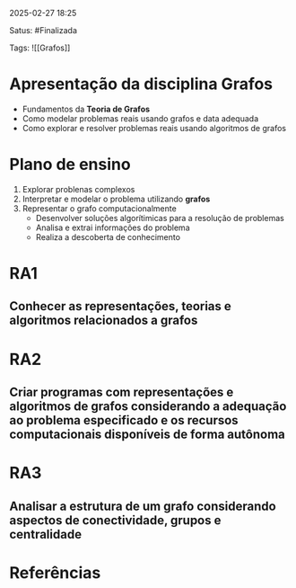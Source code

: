 2025-02-27 18:25

Satus: #Finalizada  

Tags: ![[Grafos]]

# Apresentação da disciplina Grafos
 - Fundamentos da **Teoria de Grafos**
 - Como modelar problemas reais usando grafos e data adequada
 - Como explorar e resolver problemas reais usando algoritmos de grafos
# Plano de ensino
1. Explorar problenas complexos 
2. Interpretar e modelar o problema utilizando **grafos**
3. Representar o grafo computacionalmente 
	- Desenvolver soluções algorítimicas para a resolução de problemas
	- Analisa e extrai informações do problema 
	- Realiza a descoberta de conhecimento

# RA1 
## Conhecer as representações, teorias e algoritmos relacionados a grafos 
# RA2 
## Criar programas com representações e algoritmos de grafos considerando a adequação ao problema especificado e os recursos computacionais disponíveis de forma autônoma 
# RA3 
## Analisar a estrutura de um grafo considerando aspectos de conectividade, grupos e centralidade
# Referências
